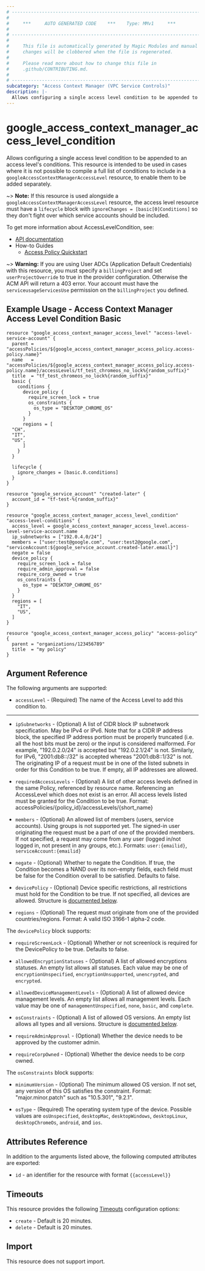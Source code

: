 ```yaml
---
# ----------------------------------------------------------------------------
#
#     ***     AUTO GENERATED CODE    ***    Type: MMv1     ***
#
# ----------------------------------------------------------------------------
#
#     This file is automatically generated by Magic Modules and manual
#     changes will be clobbered when the file is regenerated.
#
#     Please read more about how to change this file in
#     .github/CONTRIBUTING.md.
#
# ----------------------------------------------------------------------------
subcategory: "Access Context Manager (VPC Service Controls)"
description: |-
  Allows configuring a single access level condition to be appended to an access level's conditions.
---
```


# google\_access\_context\_manager\_access\_level\_condition

Allows configuring a single access level condition to be appended to an access level's conditions.
This resource is intended to be used in cases where it is not possible to compile a full list
of conditions to include in a `googleAccessContextManagerAccessLevel` resource,
to enable them to be added separately.

\~> **Note:** If this resource is used alongside a `googleAccessContextManagerAccessLevel` resource,
the access level resource must have a `lifecycle` block with `ignoreChanges = [basic[0]Conditions]` so
they don't fight over which service accounts should be included.

To get more information about AccessLevelCondition, see:

* [API documentation](https://cloud.google.com/access-context-manager/docs/reference/rest/v1/accessPolicies.accessLevels)
* How-to Guides
  * [Access Policy Quickstart](https://cloud.google.com/access-context-manager/docs/quickstart)

\~> **Warning:** If you are using User ADCs (Application Default Credentials) with this resource,
you must specify a `billingProject` and set `userProjectOverride` to true
in the provider configuration. Otherwise the ACM API will return a 403 error.
Your account must have the `serviceusageServicesUse` permission on the
`billingProject` you defined.

## Example Usage - Access Context Manager Access Level Condition Basic

```hcl
resource "google_access_context_manager_access_level" "access-level-service-account" {
  parent = "accessPolicies/${google_access_context_manager_access_policy.access-policy.name}"
  name   = "accessPolicies/${google_access_context_manager_access_policy.access-policy.name}/accessLevels/tf_test_chromeos_no_lock%{random_suffix}"
  title  = "tf_test_chromeos_no_lock%{random_suffix}"
  basic {
    conditions {
      device_policy {
        require_screen_lock = true
        os_constraints {
          os_type = "DESKTOP_CHROME_OS"
        }
      }
      regions = [
  "CH",
  "IT",
  "US",
      ]
    }
  }

  lifecycle {
    ignore_changes = [basic.0.conditions]
  }
}

resource "google_service_account" "created-later" {
  account_id = "tf-test-%{random_suffix}"
}

resource "google_access_context_manager_access_level_condition" "access-level-conditions" {
  access_level = google_access_context_manager_access_level.access-level-service-account.name
  ip_subnetworks = ["192.0.4.0/24"]
  members = ["user:test@google.com", "user:test2@google.com", "serviceAccount:${google_service_account.created-later.email}"]
  negate = false
  device_policy {
    require_screen_lock = false
    require_admin_approval = false
    require_corp_owned = true
    os_constraints {
      os_type = "DESKTOP_CHROME_OS"
    }
  }
  regions = [
    "IT",
    "US",
  ]
}

resource "google_access_context_manager_access_policy" "access-policy" {
  parent = "organizations/123456789"
  title  = "my policy"
}
```

## Argument Reference

The following arguments are supported:

* `accessLevel` -
  (Required)
  The name of the Access Level to add this condition to.

***

*   `ipSubnetworks` -
    (Optional)
    A list of CIDR block IP subnetwork specification. May be IPv4
    or IPv6.
    Note that for a CIDR IP address block, the specified IP address
    portion must be properly truncated (i.e. all the host bits must
    be zero) or the input is considered malformed. For example,
    "192.0.2.0/24" is accepted but "192.0.2.1/24" is not. Similarly,
    for IPv6, "2001:db8::/32" is accepted whereas "2001:db8::1/32"
    is not. The originating IP of a request must be in one of the
    listed subnets in order for this Condition to be true.
    If empty, all IP addresses are allowed.

*   `requiredAccessLevels` -
    (Optional)
    A list of other access levels defined in the same Policy,
    referenced by resource name. Referencing an AccessLevel which
    does not exist is an error. All access levels listed must be
    granted for the Condition to be true.
    Format: accessPolicies/{policy\_id}/accessLevels/{short\_name}

*   `members` -
    (Optional)
    An allowed list of members (users, service accounts).
    Using groups is not supported yet.
    The signed-in user originating the request must be a part of one
    of the provided members. If not specified, a request may come
    from any user (logged in/not logged in, not present in any
    groups, etc.).
    Formats: `user:{emailid}`, `serviceAccount:{emailid}`

*   `negate` -
    (Optional)
    Whether to negate the Condition. If true, the Condition becomes
    a NAND over its non-empty fields, each field must be false for
    the Condition overall to be satisfied. Defaults to false.

*   `devicePolicy` -
    (Optional)
    Device specific restrictions, all restrictions must hold for
    the Condition to be true. If not specified, all devices are
    allowed.
    Structure is [documented below](#nested_device_policy).

*   `regions` -
    (Optional)
    The request must originate from one of the provided
    countries/regions.
    Format: A valid ISO 3166-1 alpha-2 code.

<a name="nested_device_policy"></a>The `devicePolicy` block supports:

*   `requireScreenLock` -
    (Optional)
    Whether or not screenlock is required for the DevicePolicy
    to be true. Defaults to false.

*   `allowedEncryptionStatuses` -
    (Optional)
    A list of allowed encryptions statuses.
    An empty list allows all statuses.
    Each value may be one of `encryptionUnspecified`, `encryptionUnsupported`, `unencrypted`, and `encrypted`.

*   `allowedDeviceManagementLevels` -
    (Optional)
    A list of allowed device management levels.
    An empty list allows all management levels.
    Each value may be one of `managementUnspecified`, `none`, `basic`, and `complete`.

*   `osConstraints` -
    (Optional)
    A list of allowed OS versions.
    An empty list allows all types and all versions.
    Structure is [documented below](#nested_os_constraints).

*   `requireAdminApproval` -
    (Optional)
    Whether the device needs to be approved by the customer admin.

*   `requireCorpOwned` -
    (Optional)
    Whether the device needs to be corp owned.

<a name="nested_os_constraints"></a>The `osConstraints` block supports:

*   `minimumVersion` -
    (Optional)
    The minimum allowed OS version. If not set, any version
    of this OS satisfies the constraint.
    Format: "major.minor.patch" such as "10.5.301", "9.2.1".

*   `osType` -
    (Required)
    The operating system type of the device.
    Possible values are `osUnspecified`, `desktopMac`, `desktopWindows`, `desktopLinux`, `desktopChromeOs`, `android`, and `ios`.

## Attributes Reference

In addition to the arguments listed above, the following computed attributes are exported:

* `id` - an identifier for the resource with format `{{accessLevel}}`

## Timeouts

This resource provides the following
[Timeouts](https://developer.hashicorp.com/terraform/plugin/sdkv2/resources/retries-and-customizable-timeouts) configuration options:

* `create` - Default is 20 minutes.
* `delete` - Default is 20 minutes.

## Import

This resource does not support import.
